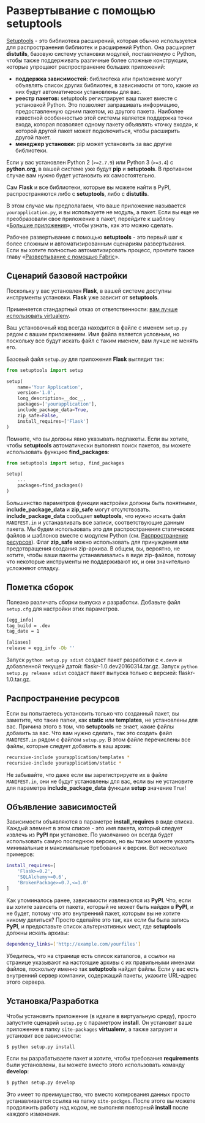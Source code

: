# Развертывание с помощью setuptools

[Setuptools](https://pypi.org/project/setuptools/) - это библиотека расширений, которая обычно используется для распространения библиотек и расширений Python. Она расширяет **distutils**, базовую систему установки модулей, поставляемую с Python, чтобы также поддерживать различные более сложные конструкции, которые упрощают распространение больших приложений:

* **поддержка зависимостей:** библиотека или приложение могут объявлять список других библиотек, в зависимости от того, какие из них будут автоматически установлены для вас.
* **реестр пакетов:** setuptools регистрирует ваш пакет вместе с установкой Python. Это позволяет запрашивать информацию, предоставленную одним пакетом, из другого пакета. Наиболее известной особенностью этой системы является поддержка точки входа, которая позволяет одному пакету объявлять «точку входа», к которой другой пакет может подключиться, чтобы расширить другой пакет.
* **менеджер установки:** pip может установить за вас другие библиотеки.

Если у вас установлен Python 2 (`>=2.7.9`) или Python 3 (`>=3.4`) с **python.org**, в вашей системе уже будут **pip** и **setuptools**. В противном случае вам нужно будет установить их самостоятельно.

Сам **Flask** и все библиотеки, которые вы можете найти в PyPI, распространяются либо с **setuptools**, либо с **distutils**.

В этом случае мы предполагаем, что ваше приложение называется `yourapplication.py`, и вы используете не модуль, а пакет. Если вы еще не преобразовали свое приложение в пакет, перейдите к шаблону «[Большие приложения](bolshie-prilozheniya-flask.md)», чтобы узнать, как это можно сделать.

Рабочее развертывание с помощью **setuptools** - это первый шаг к более сложным и автоматизированным сценариям развертывания. Если вы хотите полностью автоматизировать процесс, прочтите также главу «[Развертывание с помощью Fabric](razvertyvanie-s-pomoshyu-fabric.md)».

## Сценарий базовой настройки

Поскольку у вас установлен **Flask**, в вашей системе доступны инструменты установки. **Flask** уже зависит от **setuptools**.

Применяется стандартный отказ от ответственности: [вам лучше использовать virtualenv](https://click.palletsprojects.com/en/7.x/quickstart/#virtualenv).

Ваш установочный код всегда находится в файле с именем `setup.py` рядом с вашим приложением. Имя файла является условным, но поскольку все будут искать файл с таким именем, вам лучше не менять его.

Базовый файл `setup.py` для приложения **Flask** выглядит так:

```python
from setuptools import setup

setup(
    name='Your Application',
    version='1.0',
    long_description=__doc__,
    packages=['yourapplication'],
    include_package_data=True,
    zip_safe=False,
    install_requires=['Flask']
)
```

Помните, что вы должны явно указывать подпакеты. Если вы хотите, чтобы **setuptools** автоматически выполнял поиск пакетов, вы можете использовать функцию **find\_packages**:

```python
from setuptools import setup, find_packages

setup(
    ...
    packages=find_packages()
)
```

Большинство параметров функции настройки должны быть понятными, **include\_package\_data** и **zip\_safe** могут отсутствовать. **include\_package\_data** сообщает **setuptools**, что нужно искать файл `MANIFEST.in` и устанавливать все записи, соответствующие данным пакета. Мы будем использовать это для распространения статических файлов и шаблонов вместе с модулем Python (см. [Распространение ресурсов](razvertyvanie-s-pomoshyu-setuptools.md#rasprostranenie-resursov)). Флаг **zip\_safe** можно использовать для принуждения или предотвращения создания zip-архива. В общем, вы, вероятно, не хотите, чтобы ваши пакеты устанавливались в виде zip-файлов, потому что некоторые инструменты не поддерживают их, и они значительно усложняют отладку.

## Пометка сборок

Полезно различать сборки выпуска и разработки. Добавьте файл `setup.cfg` для настройки этих параметров.

```bash
[egg_info]
tag_build = .dev
tag_date = 1

[aliases]
release = egg_info -Db ''
```

Запуск `python setup.py sdist` создаст пакет разработки с «`.dev`» и добавленной текущей датой: flaskr-1.0.dev20160314.tar.gz. Запуск `python setup.py release sdist` создаст пакет выпуска только с версией: flaskr-1.0.tar.gz.

## Распространение ресурсов

Если вы попытаетесь установить только что созданный пакет, вы заметите, что такие папки, как **static** или **templates**, не установлены для вас. Причина этого в том, что **setuptools** не знает, какие файлы добавить за вас. Что вам нужно сделать, так это создать файл `MANIFEST.in` рядом с файлом `setup.py`. В этом файле перечислены все файлы, которые следует добавить в ваш архив:

```bash
recursive-include yourapplication/templates *
recursive-include yourapplication/static *
```

Не забывайте, что даже если вы зарегистрируете их в файле `MANIFEST.in`, они не будут установлены для вас, если вы не установите для параметра **include\_package\_data** функции **setup** значение `True`!

## Объявление зависимостей

Зависимости объявляются в параметре **install\_requires** в виде списка. Каждый элемент в этом списке - это имя пакета, который следует извлечь из **PyPI** при установке. По умолчанию он всегда будет использовать самую последнюю версию, но вы также можете указать минимальные и максимальные требования к версии. Вот несколько примеров:

```bash
install_requires=[
    'Flask>=0.2',
    'SQLAlchemy>=0.6',
    'BrokenPackage>=0.7,<=1.0'
]
```

Как упоминалось ранее, зависимости извлекаются из **PyPI**. Что, если вы хотите зависеть от пакета, который не может быть найден в **PyPI**, и не будет, потому что это внутренний пакет, которым вы не хотите никому делиться? Просто сделайте это так, как если бы была запись **PyPI**, и предоставьте список альтернативных мест, где **setuptools** должны искать архивы:

```bash
dependency_links=['http://example.com/yourfiles']
```

Убедитесь, что на странице есть список каталогов, а ссылки на странице указывают на настоящие архивы с их правильными именами файлов, поскольку именно так **setuptools** найдет файлы. Если у вас есть внутренний сервер компании, содержащий пакеты, укажите URL-адрес этого сервера.

## Установка/Разработка

Чтобы установить приложение (в идеале в виртуальную среду), просто запустите сценарий `setup.py` с параметром **install**. Он установит ваше приложение в папку `site-packages` **virtualenv**, а также загрузит и установит все зависимости:

```bash
$ python setup.py install
```

Если вы разрабатываете пакет и хотите, чтобы требования **requirements** были установлены, вы можете вместо этого использовать команду **develop**:

```bash
$ python setup.py develop
```

Это имеет то преимущество, что вместо копирования данных просто устанавливается ссылка на папку `site-packges`. После этого вы можете продолжить работу над кодом, не выполняя повторный **install** после каждого изменения.

